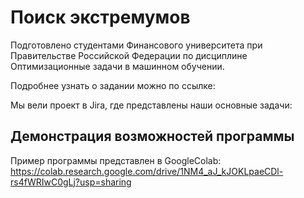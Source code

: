 # Поиск экстремумов
Подготовлено студентами Финансового университета при Правительстве Российской Федерации по дисциплине Оптимизационные задачи в машинном обучении. 

Подробнее узнать о задании можно по ссылке: 

Мы вели проект в Jira, где представлены наши основные задачи: 

## Демонстрация возможностей программы

Пример программы представлен в GoogleColab: https://colab.research.google.com/drive/1NM4_aJ_kJOKLpaeCDl-rs4fWRIwC0gLj?usp=sharing 
